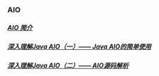 ### AIO
##### [AIO 简介][1]
##### [深入理解Java AIO（一）—— Java AIO的简单使用][2]
##### [深入理解Java AIO（二）—— AIO源码解析][3]
[1]: https://blog.csdn.net/yetugeng/article/details/86925475
[2]: https://www.cnblogs.com/fatmanhappycode/p/12388683.html
[3]: https://www.cnblogs.com/fatmanhappycode/p/12390313.html